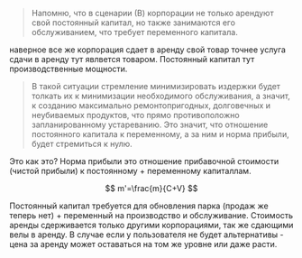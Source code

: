 >Напомню, что в сценарии (В) корпорации не только арендуют свой постоянный капитал, но также занимаются его обслуживанием, что требует переменного капитала.

наверное все же корпорация сдает в аренду свой товар точнее услуга сдачи в аренду тут явлвется товаром. Постоянный капитал тут производственные мощности. 




>В такой ситуации стремление минимизировать издержки будет толкать их к минимизации необходимого обслуживания, а значит, к созданию максимально ремонтопригодных, долговечных и неубиваемых продуктов, что прямо противоположно запланированному устареванию. Это значит, что отношение постоянного капитала к переменному, а за ним и норма прибыли, будет стремиться к нулю.


Это как это? Норма прибыли это отношение прибавочной стоимости  (чистой прибыли) к постоянному + переменному капиталлам.

 $$ m'=\frac{m}{C+V} $$
 
Постоянный капитал требуется для обновления парка (продаж же теперь нет) + переменный  на производство и обслуживание.
Стоимость аренды сдерживается только другими корпорациями, так же сдающими велы в аренду. В случае если у пользователя не будет альтернативы - цена за аренду может оставаться на том же уровне или даже расти.
